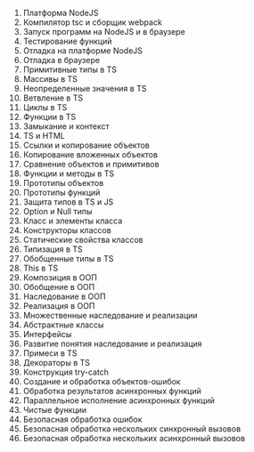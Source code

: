 1. Платформа NodeJS
2. Компилятор tsc и сборщик webpack
3. Запуск программ на NodeJS и в браузере
4. Тестирование функций
5. Отладка на платформе NodeJS
6. Отладка в браузере
7. Примитивные типы в TS
8. Массивы в TS
9. Неопределенные значения в TS
10. Ветвление в TS
11. Циклы в TS
12. Функции в TS
13. Замыкание и контекст
14. TS и HTML
15. Ссылки и копирование объектов
16. Копирование вложенных объектов
17. Сравнение объектов и примитивов
18. Функции и методы в TS
19. Прототипы объектов
20. Прототипы функций
21. Защита типов в TS и JS
22. Option и Null типы
23. Класс и элементы класса
24. Конструкторы классов
25. Статические свойства классов
26. Типизация в TS
27. Обобщенные типы в TS
28. This в TS
29. Композиция в ООП
30. Обобщение в ООП
31. Наследование в ООП
32. Реализация в ООП
33. Множественные наследование и реализации
34. Абстрактные классы
35. Интерфейсы
36. Развитие понятия наследование и реализация
37. Примеси в TS
38. Декораторы в TS
39. Конструкция try-catch
40. Создание и обработка объектов-ошибок 
41. Обработка результатов асинхронных функций
42. Параллельное исполнение асинхронных функций
43. Чистые функции 
44. Безопасная обработка ошибок
45. Безопасная обработка нескольких синхронный вызовов
46. Безопасная обработка нескольких асинхронный вызовов
